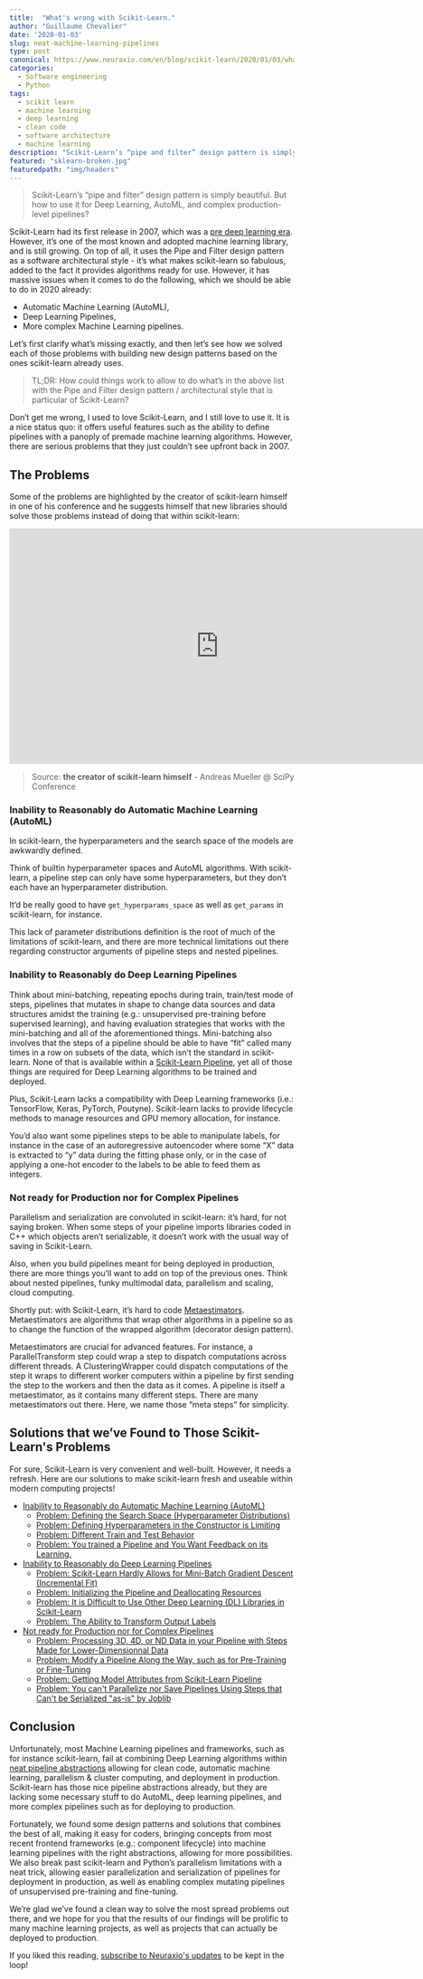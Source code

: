 ```yaml
---
title:  "What's wrong with Scikit-Learn."
author: "Guillaume Chevalier"
date: '2020-01-03'
slug: neat-machine-learning-pipelines
type: post
canonical: https://www.neuraxio.com/en/blog/scikit-learn/2020/01/03/what-is-wrong-with-scikit-learn.html
categories:
  - Software engineering
  - Python
tags:
  - scikit learn
  - machine learning
  - deep learning
  - clean code
  - software architecture
  - machine learning
description: "Scikit-Learn’s “pipe and filter” design pattern is simply beautiful. But how to use it for Deep Learning, AutoML, and complex production-level pipelines?"
featured: "sklearn-broken.jpg"
featuredpath: "img/headers"
---
```


> Scikit-Learn’s “pipe and filter” design pattern is simply beautiful. But how to use it for Deep Learning, AutoML, and complex production-level pipelines?

Scikit-Learn had its first release in 2007, which was a [pre deep learning era](https://github.com/guillaume-chevalier/Awesome-Deep-Learning-Resources#trends). However, it’s one of the most known and adopted machine learning library, and is still growing. On top of all, it uses the Pipe and Filter design pattern as a software architectural style - it’s what makes scikit-learn so fabulous, added to the fact it provides algorithms ready for use. However, it has massive issues when it comes to do the following, which we should be able to do in 2020 already:
- Automatic Machine Learning (AutoML),
- Deep Learning Pipelines,
- More complex Machine Learning pipelines.

Let’s first clarify what’s missing exactly, and then let’s see how we solved each of those problems with building new design patterns based on the ones scikit-learn already uses.

> TL;DR: How could things work to allow to do what’s in the above list with the Pipe and Filter design pattern / architectural style that is particular of Scikit-Learn?

Don’t get me wrong, I used to love Scikit-Learn, and I still love to use it. It is a nice status quo: it offers useful features such as the ability to define pipelines with a panoply of premade machine learning algorithms. However, there are serious problems that they just couldn’t see upfront back in 2007.

## The Problems

Some of the problems are highlighted by the creator of scikit-learn himself in one of his conference and he suggests himself that new libraries should solve those problems instead of doing that within scikit-learn:

<iframe width="740" height="416" src="https://www.youtube.com/embed/Wy6EKjJT79M?start=1361&amp;end=1528" frameborder="0" allow="accelerometer; autoplay; encrypted-media; gyroscope; picture-in-picture" allowfullscreen>
</iframe>

> Source: **the creator of scikit-learn himself** - Andreas Mueller @ SciPy Conference

### Inability to Reasonably do Automatic Machine Learning (AutoML)

In scikit-learn, the hyperparameters and the search space of the models are awkwardly defined.

Think of builtin hyperparameter spaces and AutoML algorithms. With scikit-learn, a pipeline step can only have some hyperparameters, but they don’t each have an hyperparameter distribution.

It’d be really good to have `get_hyperparams_space` as well as `get_params` in scikit-learn, for instance.

This lack of parameter distributions definition is the root of much of the limitations of scikit-learn, and there are more technical limitations out there regarding constructor arguments of pipeline steps and nested pipelines.

### Inability to Reasonably do Deep Learning Pipelines

Think about mini-batching, repeating epochs during train, train/test mode of steps, pipelines that mutates in shape to change data sources and data structures amidst the training (e.g.: unsupervised pre-training before supervised learning), and having evaluation strategies that works with the mini-batching and all of the aforementioned things. Mini-batching also involves that the steps of a pipeline should be able to have “fit” called many times in a row on subsets of the data, which isn’t the standard in scikit-learn. None of that is available within a [Scikit-Learn Pipeline](https://scikit-learn.org/stable/modules/generated/sklearn.pipeline.Pipeline.html), yet all of those things are required for Deep Learning algorithms to be trained and deployed.

Plus, Scikit-Learn lacks a compatibility with Deep Learning frameworks (i.e.: TensorFlow, Keras, PyTorch, Poutyne). Scikit-learn lacks to provide lifecycle methods to manage resources and GPU memory allocation, for instance.

You’d also want some pipelines steps to be able to manipulate labels, for instance in the case of an autoregressive autoencoder where some “X” data is extracted to “y” data during the fitting phase only, or in the case of applying a one-hot encoder to the labels to be able to feed them as integers.

### Not ready for Production nor for Complex Pipelines

Parallelism and serialization are convoluted in scikit-learn: it’s hard, for not saying broken. When some steps of your pipeline imports libraries coded in C++ which objects aren’t serializable, it doesn’t work with the usual way of saving in Scikit-Learn.

Also, when you build pipelines meant for being deployed in production, there are more things you’ll want to add on top of the previous ones. Think about nested pipelines, funky multimodal data, parallelism and scaling, cloud computing.

Shortly put: with Scikit-Learn, it’s hard to code [Metaestimators](https://github.com/scikit-learn/scikit-learn/blob/master/sklearn/utils/metaestimators.py). Metaestimators are algorithms that wrap other algorithms in a pipeline so as to change the function of the wrapped algorithm (decorator design pattern).

Metaestimators are crucial for advanced features. For instance, a ParallelTransform step could wrap a step to dispatch computations across different threads. A ClusteringWrapper could dispatch computations of the step it wraps to different worker computers within a pipeline by first sending the step to the workers and then the data as it comes. A pipeline is itself a metaestimator, as it contains many different steps. There are many metaestimators out there. Here, we name those “meta steps” for simplicity.

## Solutions that we’ve Found to Those Scikit-Learn's Problems

For sure, Scikit-Learn is very convenient and well-built. However, it needs a refresh. Here are our solutions to make scikit-learn fresh and useable within modern computing projects!

-   [Inability to Reasonably do Automatic Machine Learning (AutoML)](https://www.neuraxle.org/stable/scikit-learn_problems_solutions.html#inability-to-reasonably-do-automatic-machine-learning-automl)
    -   [Problem: Defining the Search Space (Hyperparameter Distributions)](https://www.neuraxle.org/stable/scikit-learn_problems_solutions.html#problem-defining-the-search-space-hyperparameter-distributions)
    -   [Problem: Defining Hyperparameters in the Constructor is Limiting](https://www.neuraxle.org/stable/scikit-learn_problems_solutions.html#problem-defining-hyperparameters-in-the-constructor-is-limiting)
    -   [Problem: Different Train and Test Behavior](https://www.neuraxle.org/stable/scikit-learn_problems_solutions.html#problem-different-train-and-test-behavior)
    -   [Problem: You trained a Pipeline and You Want Feedback on its Learning.](https://www.neuraxle.org/stable/scikit-learn_problems_solutions.html#problem-you-trained-a-pipeline-and-you-want-feedback-statistics-on-its-learning)
- [Inability to Reasonably do Deep Learning Pipelines](https://www.neuraxle.org/stable/scikit-learn_problems_solutions.html#inability-to-reasonably-do-deep-learning-pipelines)
    -   [Problem: Scikit-Learn Hardly Allows for Mini-Batch Gradient Descent (Incremental Fit)](https://www.neuraxle.org/stable/scikit-learn_problems_solutions.html#problem-scikit-learn-hardly-allows-for-mini-batch-gradient-descent-incremental-fit)
    -   [Problem: Initializing the Pipeline and Deallocating Resources](https://www.neuraxle.org/stable/scikit-learn_problems_solutions.html#problem-initializing-the-pipeline-and-deallocating-resources)
    -   [Problem: It is Difficult to Use Other Deep Learning (DL) Libraries in Scikit-Learn](https://www.neuraxle.org/stable/scikit-learn_problems_solutions.html#problem-it-is-difficult-to-use-other-deep-learning-dl-libraries-in-scikit-learn)
    -   [Problem: The Ability to Transform Output Labels](https://www.neuraxle.org/stable/scikit-learn_problems_solutions.html#problem-the-ability-to-transform-output-labels)
- [Not ready for Production nor for Complex Pipelines](https://www.neuraxle.org/stable/scikit-learn_problems_solutions.html#not-ready-for-production-nor-for-complex-pipelines)
    -   [Problem: Processing 3D, 4D, or ND Data in your Pipeline with Steps Made for Lower-Dimensionnal Data](https://www.neuraxle.org/stable/scikit-learn_problems_solutions.html#problem-processing-3d-4d-or-nd-data-in-your-pipeline-with-steps-made-for-lower-dimensionnal-data)
    -   [Problem: Modify a Pipeline Along the Way, such as for Pre-Training or Fine-Tuning](https://www.neuraxle.org/stable/scikit-learn_problems_solutions.html#problem-modify-a-pipeline-along-the-way-such-as-for-pre-training-or-fine-tuning)
    -   [Problem: Getting Model Attributes from Scikit-Learn Pipeline](https://www.neuraxle.org/stable/scikit-learn_problems_solutions.html#problem-getting-model-attributes-from-scikit-learn-pipeline)
    -   [Problem: You can't Parallelize nor Save Pipelines Using Steps that Can't be Serialized "as-is" by Joblib](https://www.neuraxle.org/stable/scikit-learn_problems_solutions.html#problem-you-can-t-parallelize-nor-save-pipelines-using-steps-that-can-t-be-serialized-as-is-by-joblib)

## Conclusion

Unfortunately, most Machine Learning pipelines and frameworks, such as for instance scikit-learn, fail at combining Deep Learning algorithms within [neat pipeline abstractions](https://www.neuraxio.com/en/blog/neuraxle/2019/10/26/neat-machine-learning-pipelines.html) allowing for clean code, automatic machine learning, parallelism & cluster computing, and deployment in production. Scikit-learn has those nice pipeline abstractions already, but they are lacking some necessary stuff to do AutoML, deep learning pipelines, and more complex pipelines such as for deploying to production.

Fortunately, we found some design patterns and solutions that combines the best of all, making it easy for coders, bringing concepts from most recent frontend frameworks (e.g.: component lifecycle) into machine learning pipelines with the right abstractions, allowing for more possibilities. We also break past scikit-learn and Python’s parallelism limitations with a neat trick, allowing easier parallelization and serialization of pipelines for deployment in production, as well as enabling complex mutating pipelines of unsupervised pre-training and fine-tuning.

We’re glad we’ve found a clean way to solve the most spread problems out there, and we hope for you that the results of our findings will be prolific to many machine learning projects, as well as projects that can actually be deployed to production.

If you liked this reading, [subscribe to Neuraxio's updates](https://www.neuraxio.com/en/blog/neuraxle/index.html) to be kept in the loop!
